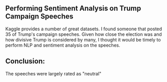 ## Performing Sentiment Analysis on Trump Campaign Speeches

Kaggle provides a number of great datasets. I found someone that posted 35 of Trump's campaign speeches. Given how close the election was and how divisive Trump is considered by many, I thought it would be timely to perform NLP and sentiment analysis on the speeches. 

## Conclusion:

The speeches were largely rated as "neutral" 
